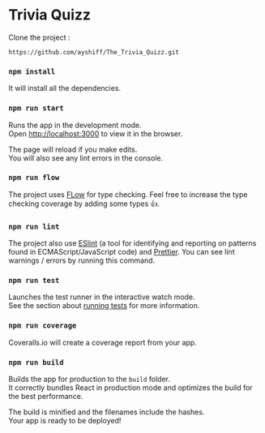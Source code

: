 # Trivia Quizz

Clone the project :
```
https://github.com/ayshiff/The_Trivia_Quizz.git
```

### `npm install`

It will install all the dependencies.

### `npm run start`

Runs the app in the development mode.<br>
Open [http://localhost:3000](http://localhost:3000) to view it in the browser.

The page will reload if you make edits.<br>
You will also see any lint errors in the console.

### `npm run flow`

The project uses [FLow](https://flow.org/) for type checking. Feel free to increase the type checking coverage by adding some types 👍.

### `npm run lint`

The project also use [ESlint](https://eslint.org/) (a tool for identifying and reporting on patterns found in ECMAScript/JavaScript code) and [Prettier](https://prettier.io/). You can see lint warnings / errors by running this command.

### `npm run test`

Launches the test runner in the interactive watch mode.<br>
See the section about [running tests](https://facebook.github.io/create-react-app/docs/running-tests) for more information.

### `npm run coverage`

Coveralls.io will create a coverage report from your app.

### `npm run build`

Builds the app for production to the `build` folder.<br>
It correctly bundles React in production mode and optimizes the build for the best performance.

The build is minified and the filenames include the hashes.<br>
Your app is ready to be deployed!
